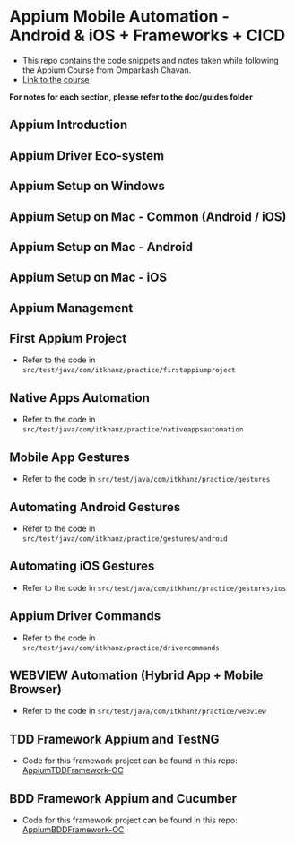 # Appium Mobile Automation - Android & iOS + Frameworks + CICD

* This repo contains the code snippets and notes taken while following the Appium Course from Omparkash Chavan.
* [Link to the course](https://www.udemy.com/course/the-complete-appium-course-for-ios-and-android/)

**For notes for each section, please refer to the doc/guides folder**

## Appium Introduction

## Appium Driver Eco-system

## Appium Setup on Windows

## Appium Setup on Mac - Common (Android / iOS)

## Appium Setup on Mac - Android

## Appium Setup on Mac - iOS

## Appium Management

## First Appium Project

* Refer to the code in `src/test/java/com/itkhanz/practice/firstappiumproject`

## Native Apps Automation

* Refer to the code in `src/test/java/com/itkhanz/practice/nativeappsautomation`

## Mobile App Gestures

* Refer to the code in `src/test/java/com/itkhanz/practice/gestures`


## Automating Android Gestures

* Refer to the code in `src/test/java/com/itkhanz/practice/gestures/android`


## Automating iOS Gestures

* Refer to the code in `src/test/java/com/itkhanz/practice/gestures/ios`


## Appium Driver Commands

* Refer to the code in `src/test/java/com/itkhanz/practice/drivercommands`


## WEBVIEW Automation (Hybrid App + Mobile Browser)

* Refer to the code in `src/test/java/com/itkhanz/practice/webview`

## TDD Framework Appium and TestNG

* Code for this framework project can be found in this repo:
[AppiumTDDFramework-OC](https://github.com/itkhanz/AppiumTDDFramework-OC)

## BDD Framework Appium and Cucumber

* Code for this framework project can be found in this repo:
  [AppiumBDDFramework-OC](https://github.com/itkhanz/AppiumBDDFramework-OC/tree/testng-runner)





